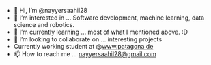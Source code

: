 - 👋 Hi, I’m @nayyersaahil28
- 👀 I’m interested in ... Software development, machine learning, data science and robotics.
- 🌱 I’m currently learning ... most of what I mentioned above. :D
- 💞️ I’m looking to collaborate on ... interesting projects 
- Currently working student at @www.patagona.de
- 📫 How to reach me ... nayyersaahil28@gmail.com

<!---
nayyersaahil28/nayyersaahil28 is a ✨ special ✨ repository because its `README.md` (this file) appears on your GitHub profile.
You can click the Preview link to take a look at your changes.
--->
